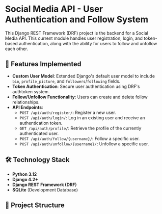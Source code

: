# Social Media API - User Authentication and Follow System

This Django REST Framework (DRF) project is the backend for a Social Media API. This current module handles user registration, login, and token-based authentication, along with the ability for users to follow and unfollow each other.

## 🚀 Features Implemented

- **Custom User Model**: Extended Django's default user model to include `bio`, `profile_picture`, and `followers`/`following` fields.
- **Token Authentication**: Secure user authentication using DRF's authtoken system.
- **Follow/Unfollow Functionality**: Users can create and delete follow relationships.
- **API Endpoints**:
  - `POST /api/auth/register/`: Register a new user.
  - `POST /api/auth/login/`: Log in an existing user and receive an authentication token.
  - `GET /api/auth/profile/`: Retrieve the profile of the currently authenticated user.
  - `POST /api/auth/follow/{username}/`: Follow a specific user.
  - `POST /api/auth/unfollow/{username}/`: Unfollow a specific user.

## 🛠️ Technology Stack

- **Python 3.12**
- **Django 4.2+**
- **Django REST Framework (DRF)**
- **SQLite** (Development Database)

## 📁 Project Structure
